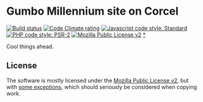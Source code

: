 # Gumbo Millennium site on Corcel

[![Build status][shield-build]][link-build]
[![Code Climate rating][shield-cc]][link-cc]
[![Javascript code style: Standard][shield-js]][link-js]
[![PHP code style: PSR-2][shield-php]][link-php]
[![Mozilla Public License v2][shield-license]][link-mpl] [\*][link-license]

Cool things ahead.

## License

The software is mostly licensed under the [Mozilla Public License v2][link-mpl],
but with [some exceptions][link-license], which should seriously be considered
when copying work.

[shield-build]: https://img.shields.io/travis/roelofr/gumbo-corcel.svg
[link-build]: https://travis-ci.com/roelofr/gumbo-corcel

[shield-cc]: https://img.shields.io/codeclimate/github/roelofr/gumbo-corcel.svg
[link-cc]: https://codeclimate.com/github/roelofr/gumbo-corcel

[shield-js]: https://img.shields.io/badge/js%20code%20style-standard-brightgreen.svg
[link-js]: https://standardjs.com/

[shield-php]: https://img.shields.io/badge/php%20code%20style-PSR--2-8892be.svg
[link-php]: https://www.php-fig.org/psr/psr-2/

[shield-license]: https://img.shields.io/badge/license-Mozilla%20Public%20License%20version%202.0-orange.svg
[link-mpl]: MPL-V2.md
[link-license]: NOTICE.md
